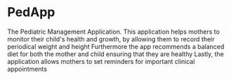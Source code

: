 # PedApp
The Pediatric Management Application.
This application helps mothers to monitor their child's health and growth, by allowing them to record their periodical weight and height
Furthermore the app recommends a balanced diet for both the mother and child ensuring that they are healthy
Lastly, the application allows mothers to set reminders for important clinical appointments
